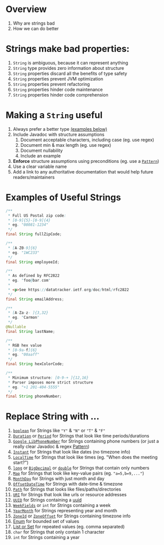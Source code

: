 # Overview
1. Why are strings bad
1. How we can do better


# Strings make bad properties:
1. `String` is ambiguous, because it can represent anything
1. `String` type provides zero information about structure
1. `String` properties discard all the benefits of type safety
1. `String` properties prevent JVM optimization
1. `String` properties prevent refactoring
1. `String` properties hinder code maintenance
1. `String` properties hinder code comprehension


# Making a `String` useful
1. Always prefer a better type [(examples below)](./strings.avoid.md#replace-string-with-)
1. Include Javadoc with structure assumptions
    1. Document acceptable characters, including case (eg. use regex)
    1. Document min & max length (eg. use regex)
    1. Document nullability
    1. Include an example
1. **Enforce** structure assumptions using preconditions (eg. use a [`Pattern`](https://docs.oracle.com/en/java/javase/11/docs/api/java.base/java/util/regex/Pattern.html))
1. Use a clear variable name
1. Add a link to any authoritative documentation that would help future readers/maintainers


# Examples of Useful Strings
```java
/**
 * Full US Postal zip code:
 * [0-9]{5}-[0-9]{4}
 * eg. "08081-1234"
 */
final String fullZipCode;

/**
 * [A-Z0-9]{6}
 * eg. "1WC233"
 */
final String employeeId;

/**
 * As defined by RFC2822
 * eg. "foo@bar.com"
 *
 * <p>See https://datatracker.ietf.org/doc/html/rfc2822
 */
final String emailAddress;

/**
 * [A-Za-z- ]{3,32}
 * eg. "Carmon"
 */
@Nullable
final String lastName;

/**
 * RGB hex value
 * [0-9a-f]{6}
 * eg. "00aaff"
 */
final String hexColorCode;

/**
 * Minimum structure: [0-9-+ ]{12,16}
 * Parser imposes more strict structure
 * eg. "+1 201-404-5555"
 */
final String phoneNumber;
```


# Replace String with ...
1. [`boolean`](https://docs.oracle.com/en/java/javase/11/docs/api/java.base/java/lang/Boolean.html) for Strings like `"Y"` & `"N"` or `"T"` & `"F"`
1. [`Duration`](https://docs.oracle.com/en/java/javase/11/docs/api/java.base/java/time/Duration.html) or [`Period`](https://docs.oracle.com/en/java/javase/11/docs/api/java.base/java/time/Period.html) for Strings that look like time periods/durations
1. [`Google LibPhoneNumber`](https://github.com/google/libphonenumber) for Strings containing phone numbers (or just a really clear Javadoc & regex [Pattern](https://docs.oracle.com/en/java/javase/11/docs/api/java.base/java/util/regex/Pattern.html))
1. [`Instant`](https://docs.oracle.com/en/java/javase/11/docs/api/java.base/java/time/Instant.html) for Strings that look like dates (no timezone info)
1. [`LocalTime`](https://docs.oracle.com/en/java/javase/11/docs/api/java.base/java/time/LocalTime.html) for Strings that look like times (eg. "When does the meeting start?")
1. [`long`](https://docs.oracle.com/en/java/javase/11/docs/api/java.base/java/lang/Long.html) or [`BigDecimal`](https://docs.oracle.com/en/java/javase/11/docs/api/java.base/java/math/BigDecimal.html) or [`double`](https://docs.oracle.com/en/java/javase/11/docs/api/java.base/java/lang/Double.html) for Strings that contain only numbers
1. [`Map`](https://docs.oracle.com/en/java/javase/11/docs/api/java.base/java/util/Map.html) for Strings that look like key-value pairs (eg. `"a=5,b=9,..."`)
1. [`MonthDay`](https://docs.oracle.com/en/java/javase/11/docs/api/java.base/java/time/MonthDay.html) for Strings with just month and day
1. [`OffsetDateTime`](https://docs.oracle.com/en/java/javase/11/docs/api/java.base/java/time/OffsetDateTime.html) for Strings with date-time & timezone
1. [`Path`](https://docs.oracle.com/en/java/javase/12/docs/api/java.base/java/nio/file/Path.html) for Strings that looks like files/paths/directories
1. [`URI`](https://docs.oracle.com/en/java/javase/11/docs/api/java.base/java/net/URI.html) for Strings that look like urls or resource addresses
1. [`UUID`](https://docs.oracle.com/en/java/javase/11/docs/api/java.base/java/util/UUID.html) for Strings containing a [uuid](https://en.wikipedia.org/wiki/Universally_unique_identifier)
1. [`WeekFields`](https://docs.oracle.com/en/java/javase/11/docs/api/java.base/java/time/temporal/WeekFields.html) or `int` for Strings containing a week
1. [`YearMonth`](https://docs.oracle.com/en/java/javase/11/docs/api/java.base/java/time/YearMonth.html) for Strings representing year and month
1. [`ZoneId`](https://docs.oracle.com/en/java/javase/11/docs/api/java.base/java/time/ZoneId.html) or [`ZoneOffset`](https://docs.oracle.com/en/java/javase/11/docs/api/java.base/java/time/ZoneOffset.html) for Strings containing timezone info
1. [Enum](https://docs.oracle.com/javase/tutorial/java/javaOO/enum.html) for bounded set of values
1. [List or Set](./collections.selecting.md) for repeated values (eg. comma separated)
1. `char` for Strings that only contain 1 character
1. `int` for Strings containing a year
